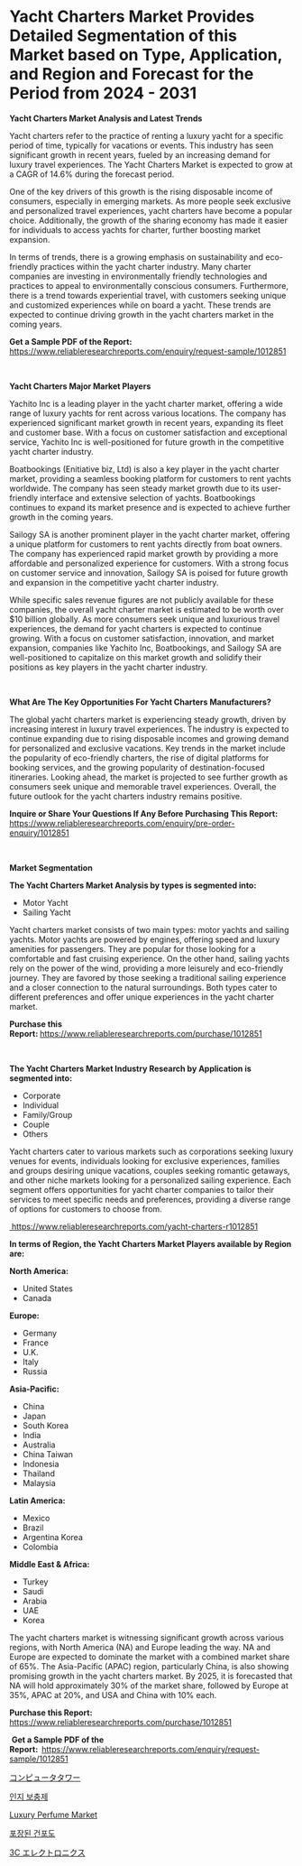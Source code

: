 <p><h1>Yacht Charters Market Provides Detailed Segmentation of this Market based on Type, Application, and Region and Forecast for the Period from 2024 - 2031</h1></p><p><strong>Yacht Charters Market Analysis and Latest Trends</strong></p>
<p><p>Yacht charters refer to the practice of renting a luxury yacht for a specific period of time, typically for vacations or events. This industry has seen significant growth in recent years, fueled by an increasing demand for luxury travel experiences. The Yacht Charters Market is expected to grow at a CAGR of 14.6% during the forecast period.</p><p>One of the key drivers of this growth is the rising disposable income of consumers, especially in emerging markets. As more people seek exclusive and personalized travel experiences, yacht charters have become a popular choice. Additionally, the growth of the sharing economy has made it easier for individuals to access yachts for charter, further boosting market expansion.</p><p>In terms of trends, there is a growing emphasis on sustainability and eco-friendly practices within the yacht charter industry. Many charter companies are investing in environmentally friendly technologies and practices to appeal to environmentally conscious consumers. Furthermore, there is a trend towards experiential travel, with customers seeking unique and customized experiences while on board a yacht. These trends are expected to continue driving growth in the yacht charters market in the coming years.</p></p>
<p><strong>Get a Sample PDF of the Report:&nbsp;</strong> <a href="https://www.reliableresearchreports.com/enquiry/request-sample/1012851">https://www.reliableresearchreports.com/enquiry/request-sample/1012851</a></p>
<p>&nbsp;</p>
<p><strong>Yacht Charters Major Market Players</strong></p>
<p><p>Yachito Inc is a leading player in the yacht charter market, offering a wide range of luxury yachts for rent across various locations. The company has experienced significant market growth in recent years, expanding its fleet and customer base. With a focus on customer satisfaction and exceptional service, Yachito Inc is well-positioned for future growth in the competitive yacht charter industry.</p><p>Boatbookings (Enitiative biz, Ltd) is also a key player in the yacht charter market, providing a seamless booking platform for customers to rent yachts worldwide. The company has seen steady market growth due to its user-friendly interface and extensive selection of yachts. Boatbookings continues to expand its market presence and is expected to achieve further growth in the coming years.</p><p>Sailogy SA is another prominent player in the yacht charter market, offering a unique platform for customers to rent yachts directly from boat owners. The company has experienced rapid market growth by providing a more affordable and personalized experience for customers. With a strong focus on customer service and innovation, Sailogy SA is poised for future growth and expansion in the competitive yacht charter industry.</p><p>While specific sales revenue figures are not publicly available for these companies, the overall yacht charter market is estimated to be worth over $10 billion globally. As more consumers seek unique and luxurious travel experiences, the demand for yacht charters is expected to continue growing. With a focus on customer satisfaction, innovation, and market expansion, companies like Yachito Inc, Boatbookings, and Sailogy SA are well-positioned to capitalize on this market growth and solidify their positions as key players in the yacht charter industry.</p></p>
<p>&nbsp;</p>
<p><strong>What Are The Key Opportunities For Yacht Charters Manufacturers?</strong></p>
<p><p>The global yacht charters market is experiencing steady growth, driven by increasing interest in luxury travel experiences. The industry is expected to continue expanding due to rising disposable incomes and growing demand for personalized and exclusive vacations. Key trends in the market include the popularity of eco-friendly charters, the rise of digital platforms for booking services, and the growing popularity of destination-focused itineraries. Looking ahead, the market is projected to see further growth as consumers seek unique and memorable travel experiences. Overall, the future outlook for the yacht charters industry remains positive.</p></p>
<p><strong>Inquire or Share Your Questions If Any Before Purchasing This Report:</strong> <a href="https://www.reliableresearchreports.com/enquiry/pre-order-enquiry/1012851">https://www.reliableresearchreports.com/enquiry/pre-order-enquiry/1012851</a></p>
<p>&nbsp;</p>
<p><strong>Market Segmentation</strong></p>
<p><strong>The Yacht Charters Market Analysis by types is segmented into:</strong></p>
<p><ul><li>Motor Yacht</li><li>Sailing Yacht</li></ul></p>
<p><p>Yacht charters market consists of two main types: motor yachts and sailing yachts. Motor yachts are powered by engines, offering speed and luxury amenities for passengers. They are popular for those looking for a comfortable and fast cruising experience. On the other hand, sailing yachts rely on the power of the wind, providing a more leisurely and eco-friendly journey. They are favored by those seeking a traditional sailing experience and a closer connection to the natural surroundings. Both types cater to different preferences and offer unique experiences in the yacht charter market.</p></p>
<p><strong>Purchase this Report:&nbsp;</strong><a href="https://www.reliableresearchreports.com/purchase/1012851">https://www.reliableresearchreports.com/purchase/1012851</a></p>
<p>&nbsp;</p>
<p><strong>The Yacht Charters Market Industry Research by Application is segmented into:</strong></p>
<p><ul><li>Corporate</li><li>Individual</li><li>Family/Group</li><li>Couple</li><li>Others</li></ul></p>
<p><p>Yacht charters cater to various markets such as corporations seeking luxury venues for events, individuals looking for exclusive experiences, families and groups desiring unique vacations, couples seeking romantic getaways, and other niche markets looking for a personalized sailing experience. Each segment offers opportunities for yacht charter companies to tailor their services to meet specific needs and preferences, providing a diverse range of options for customers to choose from.</p></p>
<p><a href="https://www.reliableresearchreports.com/yacht-charters-r1012851">&nbsp;https://www.reliableresearchreports.com/yacht-charters-r1012851</a></p>
<p><strong>In terms of Region, the Yacht Charters Market Players available by Region are:</strong></p>
<p>
    <p> <strong> North America: </strong>
        <ul>
            <li>United States</li>
            <li>Canada</li>
        </ul>
        </p> 
    <p> <strong> Europe: </strong>
        <ul>
            <li>Germany</li>
            <li>France</li>
            <li>U.K.</li>
            <li>Italy</li>
            <li>Russia</li>
        </ul>
        </p> 
    <p> <strong> Asia-Pacific: </strong>
        <ul>
            <li>China</li>
            <li>Japan</li>
            <li>South Korea</li>
            <li>India</li>
            <li>Australia</li>
            <li>China Taiwan</li>
            <li>Indonesia</li>
            <li>Thailand</li>
            <li>Malaysia</li>
        </ul>
        </p> 
    <p> <strong> Latin America: </strong>
        <ul>
            <li>Mexico</li>
            <li>Brazil</li>
            <li>Argentina Korea</li>
            <li>Colombia</li>
        </ul>
        </p> 
    <p> <strong> Middle East & Africa: </strong>
        <ul>
            <li>Turkey</li>
            <li>Saudi</li>
            <li>Arabia</li>
            <li>UAE</li>
            <li>Korea</li>
        </ul>
    </p>
    </p>
<p><p>The yacht charters market is witnessing significant growth across various regions, with North America (NA) and Europe leading the way. NA and Europe are expected to dominate the market with a combined market share of 65%. The Asia-Pacific (APAC) region, particularly China, is also showing promising growth in the yacht charters market. By 2025, it is forecasted that NA will hold approximately 30% of the market share, followed by Europe at 35%, APAC at 20%, and USA and China with 10% each.</p></p>
<p><strong>Purchase this Report: </strong><a href="https://www.reliableresearchreports.com/purchase/1012851">https://www.reliableresearchreports.com/purchase/1012851</a></p>
<p>&nbsp;<strong>Get a Sample PDF of the Report:&nbsp;&nbsp;</strong><a href="https://www.reliableresearchreports.com/enquiry/request-sample/1012851">https://www.reliableresearchreports.com/enquiry/request-sample/1012851</a></p>
<p><strong></strong></p>
<p><p><a href="https://medium.com/@chelsealowe1964/%E3%82%B3%E3%83%B3%E3%83%94%E3%83%A5%E3%83%BC%E3%82%BF%E3%83%BC%E3%82%BF%E3%83%AF%E3%83%BC%E5%B8%82%E5%A0%B4%E3%82%B7%E3%82%A7%E3%82%A2%E3%81%AE%E9%80%B2%E5%8C%96%E3%81%A8%E5%B8%82%E5%A0%B4%E6%88%90%E9%95%B7%E3%81%AE%E3%83%88%E3%83%AC%E3%83%B3%E3%83%892024%E5%B9%B4%E3%81%8B%E3%82%892031%E5%B9%B4%E3%81%BE%E3%81%A7-65cdc4e7e835">コンピュータタワー</a></p><p><a href="https://github.com/WilburKihn5676/Market-Research-Report-List-1/blob/main/595578049866.md">인지 보충제</a></p><p><a href="https://www.linkedin.com/pulse/luxury-perfume-market-competitive-analysis-trends-forecast-2031-avnne?trackingId=k07ZAEmt4VL4jx5jlGMAGw%3D%3D">Luxury Perfume Market</a></p><p><a href="https://medium.com/@witoldadamczyk1904/%ED%8F%AC%EC%9E%A5%EB%90%9C-%EA%B1%B4%ED%8F%AC%EB%8F%84-%EC%8B%9C%EC%9E%A5-%EC%A0%90%EC%9C%A0%EC%9C%A8-%EB%B3%80%ED%99%94-%EB%B0%8F-%EC%8B%9C%EC%9E%A5-%EC%84%B1%EC%9E%A5-%ED%8A%B8%EB%A0%8C%EB%93%9C-2024-2031-c0a0ffb70945">포장된 건포도</a></p><p><a href="https://medium.com/@amal.rattrout/3c%E9%9B%BB%E5%AD%90%E5%B8%82%E5%A0%B4%E3%81%AE%E8%A6%8F%E6%A8%A1-%E5%B8%82%E5%A0%B4%E5%B1%95%E6%9C%9B%E3%81%A8%E5%B8%82%E5%A0%B4%E4%BA%88%E6%B8%AC-2024%E5%B9%B4%E3%81%8B%E3%82%892031%E5%B9%B4%E3%81%BE%E3%81%A7-da977b56a9d3">3C エレクトロニクス</a></p></p>